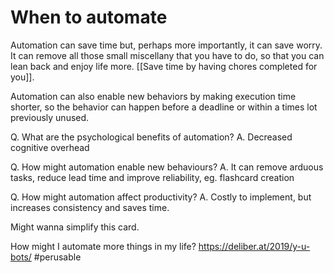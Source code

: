 # When to automate
Automation can save time but, perhaps more importantly, it can save worry. It can remove all those small miscellany that you have to do, so that you can lean back and enjoy life more. [[Save time by having chores completed for you]].

Automation can also enable new behaviors by making execution time shorter, so the behavior can happen before a deadline or within a times lot previously unused.

Q. What are the psychological benefits of automation?
A. Decreased cognitive overhead

Q. How might automation enable new behaviours?
A. It can remove arduous tasks, reduce lead time and improve reliability, eg. flashcard creation

Q. How might automation affect productivity?
A. Costly to implement, but increases consistency and saves time.

Might wanna simplify this card.

How might I automate more things in my life? https://deliber.at/2019/y-u-bots/ #perusable

<!-- #service #Life -->

<!-- {BearID:F3EE30D0-AE4B-4C66-803E-3821FE0CE8F7-15756-0000130C0811C44A} -->
